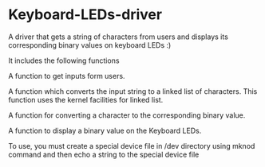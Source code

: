 # Keyboard-LEDs-driver
A driver that gets a string of characters from users and displays its corresponding binary values on keyboard LEDs :)

It includes the following functions

A function to get inputs form users.

A function which converts the input string to a linked list of characters. This function
 uses the kernel facilities for linked list.

A function for converting a character to the corresponding binary value.

A function to display a binary value on the Keyboard LEDs.


To use, you must create a special device file in /dev directory using mknod command and then echo a string to the special device 
file 
